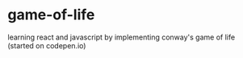 # game-of-life
learning react and javascript by implementing conway's game of life (started on codepen.io)
